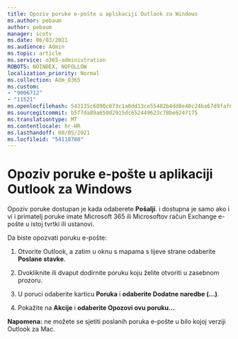 ```yaml
---
title: Opoziv poruke e-pošte u aplikaciji Outlook za Windows
ms.author: pebaum
author: pebaum
manager: scotv
ms.date: 06/03/2021
ms.audience: Admin
ms.topic: article
ms.service: o365-administration
ROBOTS: NOINDEX, NOFOLLOW
localization_priority: Normal
ms.collection: Adm_O365
ms.custom:
- "9006712"
- "11521"
ms.openlocfilehash: 542135c6890c873c1a0dd13ce55482b4dd8e40c24ba67d9faf6bd10151de8302
ms.sourcegitcommit: b5f7da89a650d2915dc652449623c78be6247175
ms.translationtype: MT
ms.contentlocale: hr-HR
ms.lasthandoff: 08/05/2021
ms.locfileid: "54110780"
---
```

# <a name="how-to-recall-an-email-message-in-outlook-for-windows"></a>Opoziv poruke e-pošte u aplikaciji Outlook za Windows

Opoziv poruke dostupan je kada odaberete **Pošalji**. i dostupna je samo ako i vi i primatelj poruke imate Microsoft 365 ili Microsoftov račun Exchange e-pošte u istoj tvrtki ili ustanovi. 

Da biste opozvati poruku e-pošte:

1. Otvorite Outlook, a zatim u oknu s mapama s lijeve strane odaberite **Poslane stavke**.

1. Dvokliknite ili dvaput dodirnite poruku koju želite otvoriti u zasebnom prozoru.

1. U poruci odaberite karticu **Poruka** i **odaberite Dodatne naredbe (...)**.

1. Pokažite na **Akcije** i **odaberite Opozovi ovu poruku...**

**Napomena:** ne možete se sjetiti poslanih poruka e-pošte u bilo kojoj verziji Outlook za Mac.